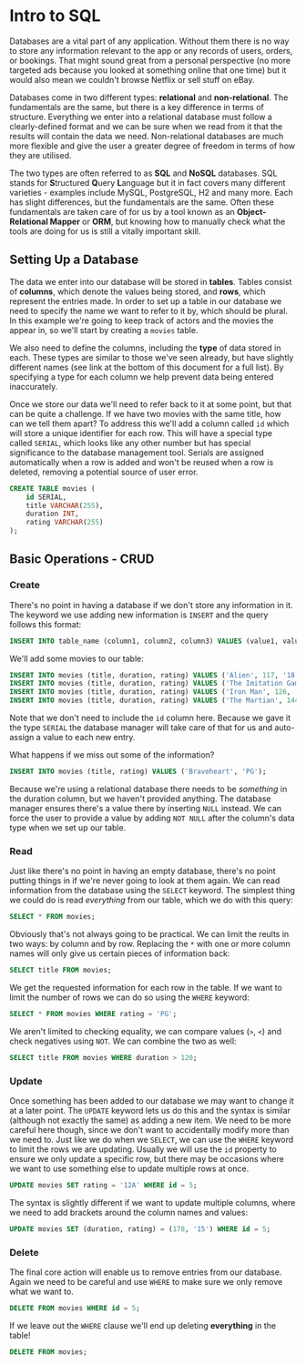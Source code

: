 # Intro to SQL

Databases are a vital part of any application. Without them there is no way to store any information relevant to the app or any records of users, orders, or bookings. That might sound great from a personal perspective (no more targeted ads because you looked at something online that one time) but it would also mean we couldn't browse Netflix or sell stuff on eBay. 

Databases come in two different types: **relational** and **non-relational**. The fundamentals are the same, but there is a key difference in terms of structure. Everything we enter into a relational database must follow a clearly-defined format and we can be sure when we read from it that the results will contain the data we need. Non-relational databases are much more flexible and give the user a greater degree of freedom in terms of how they are utilised.

The two types are often referred to as **SQL** and **NoSQL** databases. SQL stands for **S**tructured **Q**uery **L**anguage but it in fact covers many different varieties - examples include MySQL, PostgreSQL, H2 and many more. Each has slight differences, but the fundamentals are the same. Often these fundamentals are taken care of for us by a tool known as an **Object-Relational Mapper** or **ORM**, but knowing how to manually check what the tools are doing for us is still a vitally important skill.

## Setting Up a Database

The data we enter into our database will be stored in **tables**. Tables consist of **columns**, which denote the values being stored, and **rows**, which represent the entries made. In order to set up a table in our database we need to specify the name we want to refer to it by, which should be plural. In this example we're going to keep track of actors and the movies the appear in, so we'll start by creating a `movies` table.

We also need to define the columns, including the **type** of data stored in each. These types are similar to those we've seen already, but have slightly different names (see link at the bottom of this document for a full list). By specifying a type for each column we help prevent data being entered inaccurately.

Once we store our data we'll need to refer back to it at some point, but that can be quite a challenge. If we have two movies with the same title, how can we tell them apart? To address this we'll add a column called `id` which will store a unique identifier for each row. This will have a special type called `SERIAL`, which looks like any other number but has special significance to the database management tool. Serials are assigned automatically when a row is added and won't be reused when a row is deleted, removing a potential source of user error. 

```sql
CREATE TABLE movies (
	id SERIAL,
	title VARCHAR(255),
	duration INT,
	rating VARCHAR(255)
);
```

## Basic Operations - CRUD

### Create

There's no point in having a database if we don't store any information in it. The keyword we use adding new information is `INSERT` and the query follows this format:

```sql
INSERT INTO table_name (column1, column2, column3) VALUES (value1, value2, value3);
``` 

We'll add some movies to our table:

```sql
INSERT INTO movies (title, duration, rating) VALUES ('Alien', 117, '18');
INSERT INTO movies (title, duration, rating) VALUES ('The Imitation Game', 114, '12A');
INSERT INTO movies (title, duration, rating) VALUES ('Iron Man', 126, '12A');
INSERT INTO movies (title, duration, rating) VALUES ('The Martian', 144, '12A');
```

Note that we don't need to include the `id` column here. Because we gave it the type `SERIAL` the database manager will take care of that for us and auto-assign a value to each new entry.

What happens if we miss out some of the information?

```sql
INSERT INTO movies (title, rating) VALUES ('Braveheart', 'PG');
```

Because we're using a relational database there needs to be *something* in the duration column, but we haven't provided anything. The database manager ensures there's a value there by inserting `NULL` instead. We can force the user to provide a value by adding `NOT NULL` after the column's data type when we set up our table.

### Read

Just like there's no point in having an empty database, there's no point putting things in if we're never going to look at them again. We can read information from the database using the `SELECT` keyword. The simplest thing we could do is read *everything* from our table, which we do with this query:

```sql
SELECT * FROM movies;
```

Obviously that's not always going to be practical. We can limit the reults in two ways: by column and by row. Replacing the `*` with one or more column names will only give us certain pieces of information back:

```sql
SELECT title FROM movies;
```

We get the requested information for each row in the table. If we want to limit the number of rows we can do so using the `WHERE` keyword:

```sql
SELECT * FROM movies WHERE rating = 'PG';
```

We aren't limited to checking equality, we can compare values (`>`, `<`) and check negatives using `NOT`. We can combine the two as well:

```sql
SELECT title FROM movies WHERE duration > 120;
```

### Update

Once something has been added to our database we may want to change it at a later point. The `UPDATE` keyword lets us do this and the syntax is similar (although not exactly the same) as adding a new item. We need to be more careful here though, since we don't want to accidentally modify more than we need to. Just like we do when we `SELECT`, we can use the `WHERE` keyword to limit the rows we are updating. Usually we will use the `id` property to ensure we only update a specific row, but there may be occasions where we want to use something else to update multiple rows at once.

```sql
UPDATE movies SET rating = '12A' WHERE id = 5;
```

The syntax is slightly different if we want to update multiple columns, where we need to add brackets around the column names and values:

```sql
UPDATE movies SET (duration, rating) = (178, '15') WHERE id = 5;
```

### Delete

The final core action will enable us to remove entries from our database. Again we need to be careful and use `WHERE` to make sure we only remove what we want to.

```sql
DELETE FROM movies WHERE id = 5;
```

If we leave out the `WHERE` clause we'll end up deleting **everything** in the table!

```sql
DELETE FROM movies;
```

